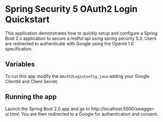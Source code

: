 # Spring Security 5 OAuth2 Login Quickstart

This application demonstrates how to quickly setup and configure a Spring Boot 2.x application to secure a restful api using spring security 5.3. Users are redirected to authenticate with Google using the OpenId 1.0 specification.

## Variables

To run this app modify the `OAuth2LoginConfig.java` adding your Google ClientId and Client Secret.

## Running the app

Launch the Spring Boot 2.0 app and go to http://localhost:5000/swagger-ui.html. You are then redirected to a Google for authentication and consent.
